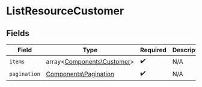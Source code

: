 # ListResourceCustomer


## Fields

| Field                                                             | Type                                                              | Required                                                          | Description                                                       |
| ----------------------------------------------------------------- | ----------------------------------------------------------------- | ----------------------------------------------------------------- | ----------------------------------------------------------------- |
| `items`                                                           | array<[Components\Customer](../../Models/Components/Customer.md)> | :heavy_check_mark:                                                | N/A                                                               |
| `pagination`                                                      | [Components\Pagination](../../Models/Components/Pagination.md)    | :heavy_check_mark:                                                | N/A                                                               |